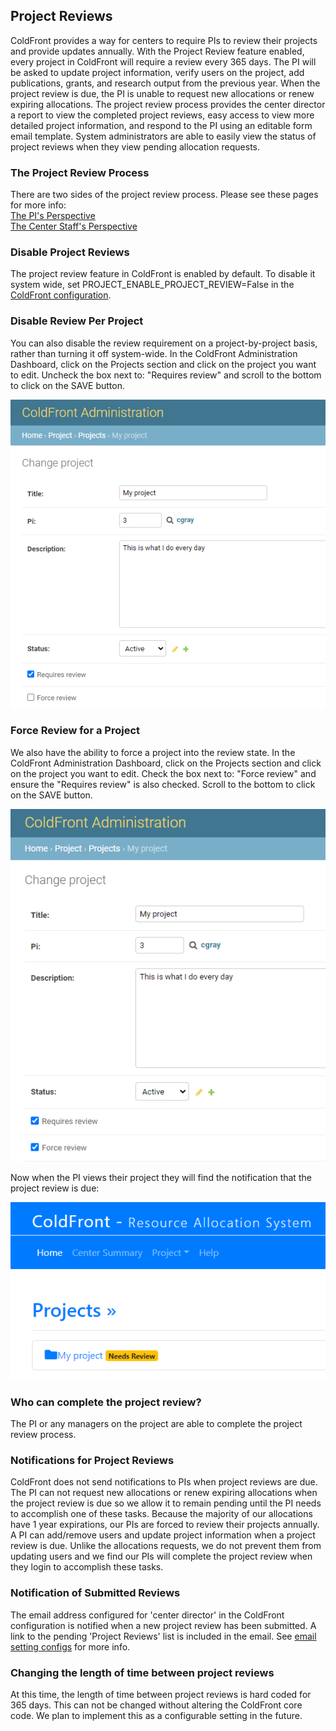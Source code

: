 ## Project Reviews  

ColdFront provides a way for centers to require PIs to review their projects and provide updates annually.  With the Project Review feature enabled, every project in ColdFront will require a review every 365 days.  The PI will be asked to update project information, verify users on the project, add publications, grants, and research output from the previous year.  When the project review is due, the PI is unable to request new allocations or renew expiring allocations.  The project review process provides the center director a report to view the completed project reviews, easy access to view more detailed project information, and respond to the PI using an editable form email template.  System administrators are able to easily view the status of project reviews when they view pending allocation requests.


### The Project Review Process  

There are two sides of the project review process.  Please see these pages for more info:  
[The PI's Perspective](../howto/project_review_PI.md)  
[The Center Staff's Perspective](../howto/project_review_staff.md)

### Disable Project Reviews

The project review feature in ColdFront is enabled by default.  To disable it system wide, set PROJECT_ENABLE_PROJECT_REVIEW=False in the [ColdFront configuration](../../config.md).  

### Disable Review Per Project  
You can also disable the review requirement on a project-by-project basis, rather than turning it off system-wide.  In the ColdFront Administration Dashboard, click on the Projects section and click on the project you want to edit.  Uncheck the box next to: "Requires review" and scroll to the bottom to click on the SAVE button.

![Project Review](../../images/project_review.PNG)

### Force Review for a Project  

We also have the ability to force a project into the review state. In the ColdFront Administration Dashboard, click on the Projects section and click on the project you want to edit.  Check the box next to: "Force review" and ensure the "Requires review" is also checked.  Scroll to the bottom to click on the SAVE button.

![Project Review](../../images/project_review2.PNG)

Now when the PI views their project they will find the notification that the project review is due:  

![Project Review](../../images/project_review3.PNG)

### Who can complete the project review?

The PI or any managers on the project are able to complete the project review process.


### Notifications for Project Reviews  

ColdFront does not send notifications to PIs when project reviews are due.  The PI can not request new allocations or renew expiring allocations when the project review is due so we allow it to remain pending until the PI needs to accomplish one of these tasks.  Because the majority of our allocations have 1 year expirations, our PIs are forced to review their projects annually.  A PI can add/remove users and update project information when a project review is due.  Unlike the allocations requests, we do not prevent them from updating users and we find our PIs will complete the project review when they login to accomplish these tasks.


### Notification of Submitted Reviews  

The email address configured for 'center director' in the ColdFront configuration is notified when a new project review has been submitted.  A link to the pending 'Project Reviews' list is included in the email.  See [email setting configs](../../config.md#email-settings) for more info.


### Changing the length of time between project reviews  

At this time, the length of time between project reviews is hard coded for 365 days.  This can not be changed without altering the ColdFront core code.  We plan to implement this as a configurable setting in the future.
